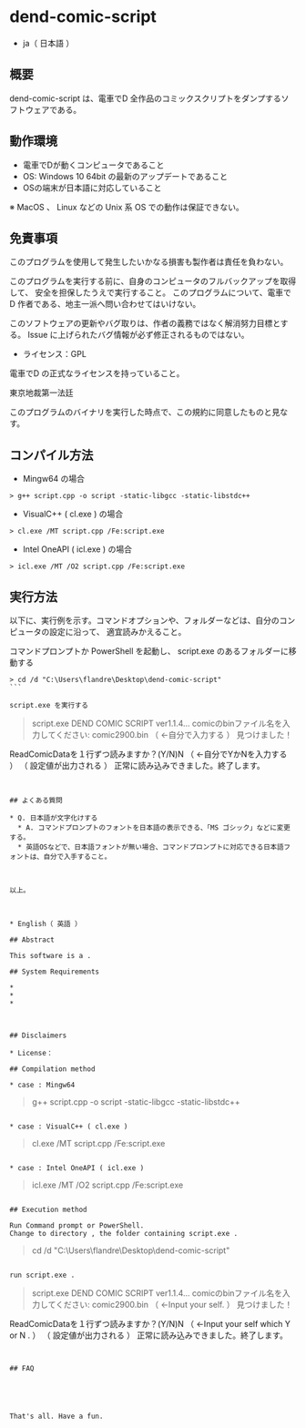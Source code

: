 # dend-comic-script

* ja（ 日本語 ）

## 概要

dend-comic-script は、電車でD 全作品のコミックスクリプトをダンプするソフトウェアである。

## 動作環境

* 電車でDが動くコンピュータであること
* OS: Windows 10 64bit の最新のアップデートであること
* OSの端末が日本語に対応していること

※ MacOS 、 Linux などの Unix 系 OS での動作は保証できない。


## 免責事項

このプログラムを使用して発生したいかなる損害も製作者は責任を負わない。

このプログラムを実行する前に、自身のコンピュータのフルバックアップを取得して、
安全を担保したうえで実行すること。
このプログラムについて、電車でD 作者である、地主一派へ問い合わせてはいけない。

このソフトウェアの更新やバグ取りは、作者の義務ではなく解消努力目標とする。
Issue に上げられたバグ情報が必ず修正されるものではない。

* ライセンス：GPL

電車でD の正式なライセンスを持っていること。




東京地裁第一法廷

このプログラムのバイナリを実行した時点で、この規約に同意したものと見なす。


## コンパイル方法

* Mingw64 の場合

````
> g++ script.cpp -o script -static-libgcc -static-libstdc++

````

* VisualC++ ( cl.exe ) の場合

````
> cl.exe /MT script.cpp /Fe:script.exe
````

* Intel OneAPI ( icl.exe ) の場合

````
> icl.exe /MT /O2 script.cpp /Fe:script.exe
````

## 実行方法

以下に、実行例を示す。コマンドオプションや、フォルダーなどは、自分のコンピュータの設定に沿って、
適宜読みかえること。

コマンドプロンプトか PowerShell を起動し、 script.exe のあるフォルダーに移動する

````
> cd /d "C:\Users\flandre\Desktop\dend-comic-script"
```

script.exe を実行する

````
> script.exe
DEND COMIC SCRIPT ver1.1.4...
comicのbinファイル名を入力してください: comic2900.bin （ ←自分で入力する ）
見つけました！

ReadComicDataを１行ずつ読みますか？(Y/N)N （ ←自分でYかNを入力する ）
（ 設定値が出力される ）
正常に読み込みできました。終了します。


````


## よくある質問

* Q. 日本語が文字化けする
  * A. コマンドプロンプトのフォントを日本語の表示できる、「MS ゴシック」などに変更する。
  * 英語OSなどで、日本語フォントが無い場合、コマンドプロンプトに対応できる日本語フォントは、自分で入手すること。



以上。



* English（ 英語 ）

## Abstract

This software is a .

## System Requirements

* 
* 
* 



## Disclaimers

* License： 

## Compilation method

* case : Mingw64 

````
> g++ script.cpp -o script -static-libgcc -static-libstdc++

````

* case : VisualC++ ( cl.exe ) 

````
> cl.exe /MT script.cpp /Fe:script.exe
````

* case : Intel OneAPI ( icl.exe ) 

````
> icl.exe /MT /O2 script.cpp /Fe:script.exe
````

## Execution method

Run Command prompt or PowerShell. 
Change to directory , the folder containing script.exe .

````
> cd /d "C:\Users\flandre\Desktop\dend-comic-script"
```

run script.exe .

````
> script.exe
DEND COMIC SCRIPT ver1.1.4...
comicのbinファイル名を入力してください: comic2900.bin （ ←Input your self. ）
見つけました！

ReadComicDataを１行ずつ読みますか？(Y/N)N （ ←Input your self which Y or N . ）
（ 設定値が出力される ）
正常に読み込みできました。終了します。


````


## FAQ





That's all. Have a fun.



